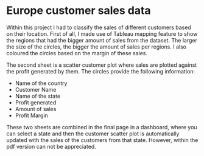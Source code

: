 # Europe customer sales data

Within this project I had to classify the sales of different customers based on their location. First of all, I made use of Tableau mapping feature to show the regions that had the bigger amount of sales from the dataset. The larger the size of the circles, the bigger the amount of sales per regions. I also coloured the circles based on the margin of these sales.

The second sheet is a scatter customer plot where sales are plotted against the profit generated by them. The circles provide the following information:
- Name of the country
- Customer Name
- Name of the state
- Profit generated
- Amount of sales
- Profit Margin

These two sheets are combined in the final page in a dashboard, where you can select a state and then the customer scatter plot is automatically updated with the sales of the customers from that state. However, within the pdf version can not be appreciated.
